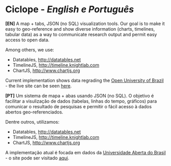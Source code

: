# Ciclope - *English e Português*

**[EN]**  A map + tabs, JSON (no SQL) visualization tools. Our goal is to make it easy to geo-reference and show diverse information (charts, timelines, tabular data) as a way to communicate research output and permit easy access to open data.

Among others, we use:
* Datatables, http://datatables.net
* TimelineJS, http://timeline.knightlab.com
* ChartJS, http://www.chartjs.org

Current implementation shows data regrading the [Open University of Brazil](http://uab.capes.gov.br/) - the live site can be seen [here](http://uab.educacaoaberta.org).

**[PT]** Um sistema de mapa + abas usando JSON (no SQL). O objetivo é facilitar a visulização de dados (tabelas, linhas do tempo, gráficos) para comunicar o resultado de pesquisas e permitir o fácil acesso à dados abertos geo-referenciados.

Dentre outros, utilizamos:
* Datatables, http://datatables.net
* TimelineJS, http://timeline.knightlab.com
* ChartJS, http://www.chartjs.org

A implementação atual é focada em dados da [Universidade Aberta do Brasil](http://uab.capes.gov.br/) - o site pode ser visitado [aqui](http://uab.educacaoaberta.org).
